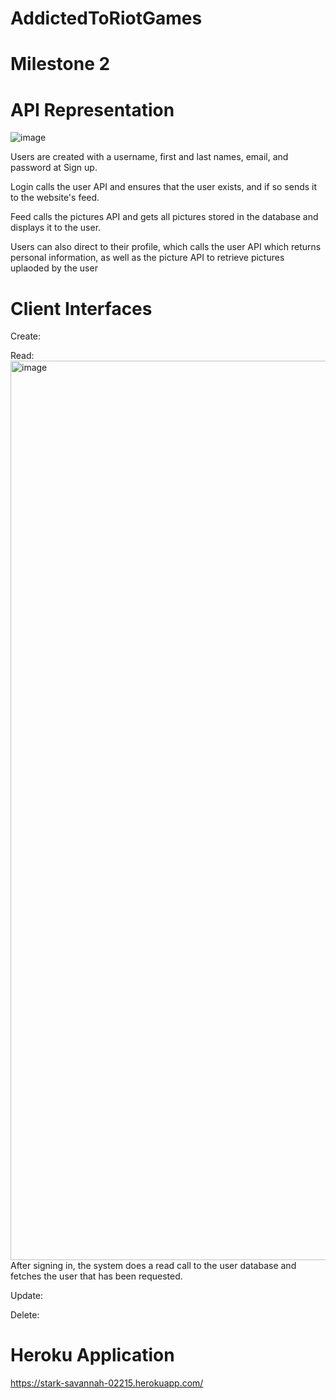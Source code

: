 # AddictedToRiotGames


# Milestone 2



# API Representation

![image](https://user-images.githubusercontent.com/74626828/164325528-ab8c8907-a27f-464f-b7ee-b2fc36a4dc8e.png)


Users are created with a username, first and last names, email, and password at Sign up.

Login calls the user API and ensures that the user exists, and if so sends it to the website's feed.

Feed calls the pictures API and gets all pictures stored in the database and displays it to the user.

Users can also direct to their profile, which calls the user API which returns personal information, as well as the picture API to retrieve pictures uplaoded by the user


# Client Interfaces
Create:


Read: 
<img width="1439" alt="image" src="https://user-images.githubusercontent.com/24284833/164344401-c3a70619-7c2c-444f-95cf-faf1c3179507.png">
After signing in, the system does a read call to the user database and fetches the user that has been requested.

Update: 

Delete:
# Heroku Application
https://stark-savannah-02215.herokuapp.com/



